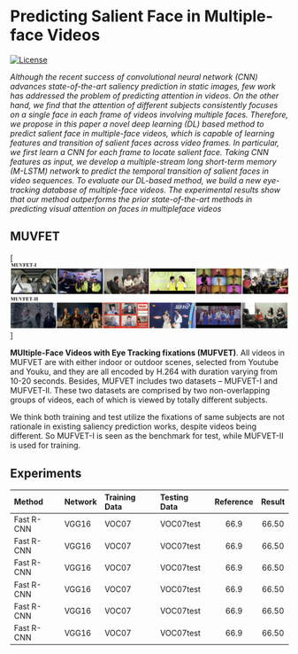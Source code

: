 # Predicting Salient Face in Multiple-face Videos
[![License](https://img.shields.io/badge/license-BSD-blue.svg)](LICENSE)

*Although the recent success of convolutional neural network
(CNN) advances state-of-the-art saliency prediction in
static images, few work has addressed the problem of predicting
attention in videos. On the other hand, we find that
the attention of different subjects consistently focuses on a
single face in each frame of videos involving multiple faces.
Therefore, we propose in this paper a novel deep learning
(DL) based method to predict salient face in multiple-face
videos, which is capable of learning features and transition
of salient faces across video frames. In particular, we first
learn a CNN for each frame to locate salient face. Taking
CNN features as input, we develop a multiple-stream long
short-term memory (M-LSTM) network to predict the temporal
transition of salient faces in video sequences. To evaluate
our DL-based method, we build a new eye-tracking
database of multiple-face videos. The experimental results
show that our method outperforms the prior state-of-the-art
methods in predicting visual attention on faces in multipleface
videos*

## MUVFET
[![Video_class](./Video_class.png)]

**MUltiple-Face Videos with Eye Tracking fixations (MUFVET)**. All videos in MUFVET
are with either indoor or outdoor scenes, selected from Youtube
and Youku, and they are all encoded by H.264 with
duration varying from 10-20 seconds. Besides, MUFVET
includes two datasets – MUFVET-I and MUFVET-II. These
two datasets are comprised by two non-overlapping groups
of videos, each of which is viewed by totally different subjects.

We think both training and test utilize the fixations of same subjects are not rationale in existing saliency prediction works, despite videos being different. So MUFVET-I is seen as the benchmark for test, while MUFVET-II is used for training.

## Experiments
| Method | Network | Training Data | Testing Data | Reference | Result |
| :----- | :------ | :------------ | :----------- | :-------: | :----: |
| Fast R-CNN | VGG16 | VOC07 | VOC07test | 66.9 | 66.50 |
| Fast R-CNN | VGG16 | VOC07 | VOC07test | 66.9 | 66.50 |
| Fast R-CNN | VGG16 | VOC07 | VOC07test | 66.9 | 66.50 |
| Fast R-CNN | VGG16 | VOC07 | VOC07test | 66.9 | 66.50 |
| Fast R-CNN | VGG16 | VOC07 | VOC07test | 66.9 | 66.50 |
| Fast R-CNN | VGG16 | VOC07 | VOC07test | 66.9 | 66.50 |
